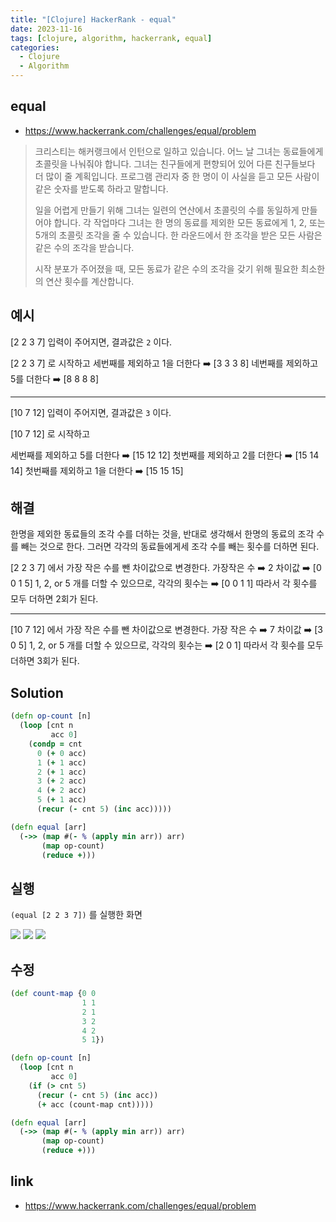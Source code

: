 ```yaml
---
title: "[Clojure] HackerRank - equal"
date: 2023-11-16
tags: [clojure, algorithm, hackerrank, equal]
categories:
  - Clojure
  - Algorithm 
---
```



## equal 

- https://www.hackerrank.com/challenges/equal/problem

> 크리스티는 해커랭크에서 인턴으로 일하고 있습니다. 
> 어느 날 그녀는 동료들에게 초콜릿을 나눠줘야 합니다. 
> 그녀는 친구들에게 편향되어 있어 다른 친구들보다 더 많이 줄 계획입니다. 
> 프로그램 관리자 중 한 명이 이 사실을 듣고 모든 사람이 같은 숫자를 받도록 하라고 말합니다.
>
> 일을 어렵게 만들기 위해 그녀는 일련의 연산에서 초콜릿의 수를 동일하게 만들어야 합니다. 
> 각 작업마다 그녀는 한 명의 동료를 제외한 모든 동료에게 1, 2, 또는 5개의 초콜릿 조각을 줄 수 있습니다. 
> 한 라운드에서 한 조각을 받은 모든 사람은 같은 수의 조각을 받습니다.
>
> 시작 분포가 주어졌을 때, 모든 동료가 같은 수의 조각을 갖기 위해 필요한 최소한의 연산 횟수를 계산합니다.

## 예시

[2 2 3 7] 입력이 주어지면, 결과값은 `2` 이다. 

[2 2 3 7] 로 시작하고
세번째를 제외하고 1을 더한다 ➡️ [3 3 3 8]
네번째를 제외하고 5를 더한다 ➡️ [8 8 8 8]

---

[10 7 12] 입력이 주어지면, 결과값은 `3` 이다. 

[10 7 12] 로 시작하고

세번째를 제외하고 5를 더한다 ➡️ [15 12 12]
첫번째를 제외하고 2를 더한다 ➡️ [15 14 14]
첫번째를 제외하고 1을 더한다 ➡️ [15 15 15]

## 해결

한명을 제외한 동료들의 조각 수를 더하는 것을, 반대로 생각해서 한명의 동료의 조각 수를 빼는 것으로 한다. 
그러면 각각의 동료들에게세 조각 수를 빼는 횟수를 더하면 된다. 

[2 2 3 7] 에서 가장 작은 수를 뺀 차이값으로 변경한다. 
가장작은 수 ➡️ 2
차이값 ➡️ [0 0 1 5]
1, 2, or 5 개를 더할 수 있으므로, 각각의 횟수는 ➡️ [0 0 1 1] 
따라서 각 횟수를 모두 더하면 2회가 된다.

---

[10 7 12] 에서 가장 작은 수를 뺀 차이값으로 변경한다. 
가장 작은 수 ➡️ 7
차이값 ➡️ [3 0 5]
1, 2, or 5 개를 더할 수 있으므로, 각각의 횟수는 ➡️ [2 0 1] 
따라서 각 횟수를 모두 더하면 3회가 된다.

## Solution 

```clojure
(defn op-count [n]
  (loop [cnt n
         acc 0]
    (condp = cnt
      0 (+ 0 acc)
      1 (+ 1 acc)
      2 (+ 1 acc)
      3 (+ 2 acc)
      4 (+ 2 acc)
      5 (+ 1 acc)
      (recur (- cnt 5) (inc acc)))))

(defn equal [arr]
  (->> (map #(- % (apply min arr)) arr)
       (map op-count)
       (reduce +)))
```


## 실행

`(equal [2 2 3 7])` 를 실행한 화면

![](https://i.imgur.com/fa8Fhiw.png)
![](https://i.imgur.com/j71RKGq.png)
![](https://i.imgur.com/wsNZuNC.png)


## 수정

```clojure
(def count-map {0 0
                1 1
                2 1
                3 2
                4 2
                5 1})

(defn op-count [n]
  (loop [cnt n
         acc 0]
    (if (> cnt 5)
      (recur (- cnt 5) (inc acc))
      (+ acc (count-map cnt)))))

(defn equal [arr]
  (->> (map #(- % (apply min arr)) arr)
       (map op-count)
       (reduce +)))
```


## link

- https://www.hackerrank.com/challenges/equal/problem
